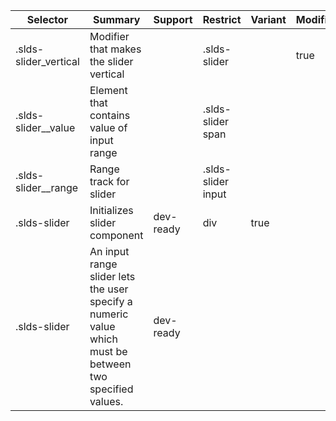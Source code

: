 

| Selector | Summary | Support | Restrict | Variant | Modifier |
|-------|-------|-------|-------|-------|-------|
| .slds-slider_vertical | Modifier that makes the slider vertical |   | .slds-slider |   | true |
| .slds-slider__value | Element that contains value of input range |   | .slds-slider span |   |   |
| .slds-slider__range | Range track for slider |   | .slds-slider input |   |   |
| .slds-slider | Initializes slider component | dev-ready | div | true |   |
| .slds-slider | An input range slider lets the user specify a numeric value which must be between two specified values. | dev-ready |   |   |   |